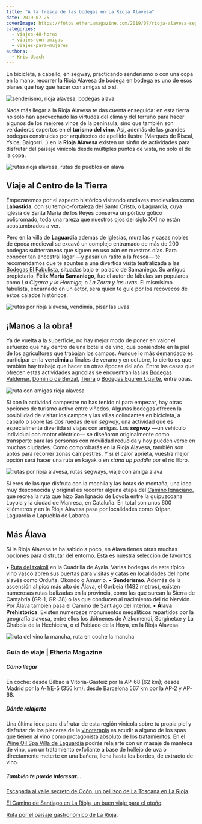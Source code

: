 ```yaml
---
title: "A la fresca de las bodegas en La Rioja Alavesa"
date: 2019-07-25
coverImage: https://fotos.etheriamagazine.com/2019/07/rioja-alavesa-segway.jpg
categories: 
  - viajes-48-horas
  - viajes-con-amigas
  - viajes-para-mujeres
authors: 
  - Kris Ubach
---
```


En bicicleta, a caballo, en segway, practicando senderismo o con una copa en la mano, recorrer la Rioja Alavesa de bodega en bodega es uno de esos planes que hay que hacer con amigas sí o sí.

![senderismo, rioja alavesa, bodegas alava](https://fotos.etheriamagazine.com/2019/07/rioja-alavesa.jpg "Senderismo en Rioja Alavesa.")

Nada más llegar a la Rioja Alavesa te das cuenta enseguida: en esta tierra no solo han 
aprovechado las virtudes del clima y del terruño para hacer algunos de los mejores vinos 
de la península, sino que también son verdaderos expertos en el **turismo del vino**. 
Así, además de las grandes bodegas construidas por arquitectos de apellido ilustre 
(Marqués de Riscal, Ysios, Baigorri…) en la **Rioja Alavesa** existen un sinfín de 
actividades para disfrutar del paisaje vinícola desde múltiples puntos de vista, no solo 
el de la copa. 

![rutas rioja alavesa, rutas de pueblos en alava](https://fotos.etheriamagazine.com/2019/07/rioja-alavesa-ruta.jpg "De pueblo en pueblo por Rioja Alavesa.")

## Viaje al Centro de la Tierra

Empezaremos por el aspecto histórico visitando enclaves medievales como **Labastida**, 
con su templo-fortaleza del Santo Cristo, o Laguardia, cuya iglesia de Santa María de 
los Reyes conserva un pórtico gótico policromado, toda una rareza que nuestros ojos del 
siglo XXI no están acostumbrados a ver. 

Pero en la villa de **Laguardia** además de iglesias, murallas y casas nobles de época 
medieval se excavó un complejo entramado de más de 200 bodegas subterráneas que siguen 
en uso aún en nuestros días. Para conocer tan ancestral lagar —y pasar un ratito a la 
fresca— te recomendamos que te apuntes a una divertida visita teatralizada a las [Bodegas 
El Fabulista](http://www.bodegaelfabulista.com), situadas bajo el palacio de Samaniego. 
Su antiguo propietario, **Félix María Samaniego**, fue el autor de fábulas tan populares 
como _La Cigarra_ _y la Hormiga,_ o _La Zorra y las uvas_. El mismísimo fabulista, 
encarnado en un actor, será quien te guíe por los recovecos de estos calados históricos. 

![rutas por rioja alavesa, vendimia, pisar las uvas](https://fotos.etheriamagazine.com/2019/07/rioja-alavesa-bodegas.jpg "¿Te apetecería participar en el pisado de uvas?")

## ¡Manos a la obra!

Ya de vuelta a la superficie, no hay mejor modo de poner en valor el esfuerzo que hay 
dentro de una botella de vino, que poniéndote en la piel de los agricultores que 
trabajan los campos. Aunque lo más demandado es participar en la **vendimia** a finales 
de verano y en octubre, lo cierto es que también hay trabajo que hacer en otras épocas 
del año. Entre las casas que ofrecen estas actividades agrícolas se encuentran las las [Bodegas 
Valdemar](http://enoturismo.valdemar.es), [Dominio de 
Berzal](http://www.dominioberzal.com), [Tierra](http://www.tierrayvino.com) o [Bodegas 
Eguren Ugarte](https://egurenugarte.com/), entre otras. 

![ruta con amigas rioja alavesa](https://fotos.etheriamagazine.com/2019/07/rioja-alavesa-bodega.jpg "Enoturismo en Rioja Alavesa.")

Si con la actividad campestre no has tenido ni para empezar, hay otras opciones de 
turismo activo entre viñedos. Algunas bodegas ofrecen la posibilidad de visitar los 
campos y las villas colindantes en bicicleta, a caballo o sobre las dos ruedas de un 
_segway_, una actividad que es especialmente divertida si viajas con amigas. Los 
**_segway_** —un vehículo individual con motor eléctrico— se diseñaron originalmente 
como transporte para las personas con movilidad reducida y hoy pueden verse en muchas 
ciudades. Como comprobarás en la Rioja Alavesa, también son aptos para recorrer zonas 
campestres. Y si el calor aprieta, vuestra mejor opción será hacer una ruta en kayak o 
en _stand up paddle_ por el río Ebro. 

![rutas por rioja alavesa, rutas segways, viaje con amiga alava](https://fotos.etheriamagazine.com/2019/07/rioja-alavesa-segway.jpg "Ruta en segway, una divertida experiencia.")

Si eres de las que disfruta con la mochila y las botas de montaña, una idea muy 
desconocida y original es recorrer alguna etapa del [Camino 
Ignaciano](http://www.caminoignaciano.org), que recrea la ruta que hizo San Ignacio de 
Loyola entre la guipuzcoana Loyola y la ciudad de Manresa, en Cataluña. En total son 
unos 600 kilómetros y en la Rioja Alavesa pasa por localidades como Kripan, Laguardia o 
Lapuebla de Labarca. 

## Más Álava

Si la Rioja Alavesa te ha sabido a poco, en Álava tienes otras muchas opciones para 
disfrutar del entorno. Esta es nuestra selección de favoritos: 

• [Ruta del txakoli](http://www.rutadeltxakoli.com) en la Cuadrilla de Ayala. Varias 
bodegas de este típico vino vasco abren sus puertas para visitas y catas en localidades 
del norte alavés como Orduña, Okondo o Amurrio. • **Senderismo**. Además de la ascensión 
al pico más alto de Álava, el Gorbeia (1482 metros), existen numerosas rutas balizadas 
en la provincia, como las que surcan la Sierra de Cantabria (GR-1, GR-38) o las que 
conducen al nacimiento del río Nervión. Por Álava también pasa el Camino de Santiago del 
Interior. • **Álava Prehistórica**. Existen numerosos monumentos megalíticos repartidos 
por la geografía alavesa, entre ellos los dólmenes de Aizkomendi, Sorginetxe y La 
Chabola de la Hechicera, o el Poblado de la Hoya, en la Rioja Alavesa. 

![ruta del vino la mancha, ruta en coche la mancha](https://fotos.etheriamagazine.com/2019/03/ruta-del-vino-la-mancha.jpg)

### Guía de viaje | Etheria Magazine

##### Cómo llegar

En coche: desde Bilbao a Vitoria-Gasteiz por la AP-68 (62 km); desde Madrid por la 
A-1/E-5 (356 km); desde Barcelona 567 km por la AP-2 y AP-68. 

##### Dónde relajarte

Una última idea para disfrutar de esta región vinícola sobre tu propia piel y disfrutar 
de los placeres de la [vinoterapia](https://etheriamagazine.com/2018/10/26/relax-entre-vinas-el-poder-de-la-vinoterapia/) 
es acudir a alguno de los spas que tienen al vino como protagonista absoluto de los 
tratamientos. En el [Wine Oil Spa Villa de Laguardia](http://www.wineoilspa.com) podrás 
relajarte con un masaje de manteca de vino, con un tratamiento exfoliante a base de 
hollejo de uva o directamente meterte en una bañera, llena hasta los bordes, de extracto 
de vino. 

##### También te puede interesar...

[Escapada al valle secreto de Ocón, un pellizco de La Toscana en La 
Rioja](https://etheriamagazine.com/2020/10/26/viaje-la-rioja-vendimia-valle-de-ocon/). 

[El Camino de Santiago en La Rioja, un buen viaje para el 
otoño](https://etheriamagazine.com/2019/05/01/etapas-que-ver-camino-de-santiago-en-la-rioja/). 

[Ruta por el paisaje gastronómico de La 
Rioja](https://etheriamagazine.com/2019/01/23/ruta-gastronomica-en-la-rioja/).
